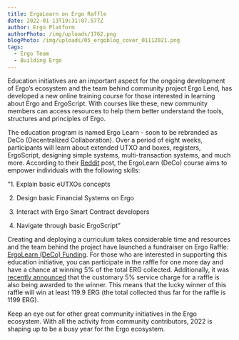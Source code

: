 ```yaml
---
title: ErgoLearn on Ergo Raffle
date: 2022-01-13T19:31:07.577Z
author: Ergo Platform
authorPhoto: /img/uploads/1762.png
blogPhoto: /img/uploads/05_ergoblog_cover_01112021.png
tags:
  - Ergo Team
  - Building Ergo
---
```

<!--StartFragment-->

Education initiatives are an important aspect for the ongoing development of Ergo’s ecosystem and the team behind community project Ergo Lend, has developed a new online training course for those interested in learning about Ergo and ErgoScript. With courses like these, new community members can access resources to help them better understand the tools, structures and principles of Ergo.



The education program is named Ergo Learn - soon to be rebranded as DeCo (Decentralized Collaboration). Over a period of eight weeks, participants will learn about extended UTXO and boxes, registers, ErgoScript, designing simple systems, multi-transaction systems, and much more. According to their [Reddit](https://www.reddit.com/r/ergonauts/comments/qyczj4/announcing_ergolearn_come_learn_the_beginnings_of/) post, the ErgoLearn (DeCo) course aims to empower individuals with the following skills:



“1. Explain basic eUTXOs concepts

 2. Design basic Financial Systems on Ergo

 3. Interact with Ergo Smart Contract developers

 4. Navigate through basic ErgoScript”



Creating and deploying a curriculum takes considerable time and resources and the team behind the project have launched a fundraiser on Ergo Raffle: [ErgoLearn (DeCo) Funding](https://ergoraffle.com/raffle/show/d6941cb138ff2442d42a9636b8acf1ac06e2ca0665a884030e69499f0a2b139d). For those who are interested in supporting this education initiative, you can participate in the raffle for one more day and have a chance at winning 5% of the total ERG collected. Additionally, it was [recently announced](https://twitter.com/mhs_sam/status/1481365174078558215?s=20) that the customary 5% service charge for a raffle is also being awarded to the winner. This means that the lucky winner of this raffle will win at least 119.9 ERG (the total collected thus far for the raffle is 1199 ERG).



Keep an eye out for other great community initiatives in the Ergo ecosystem. With all the activity from community contributors, 2022 is shaping up to be a busy year for the Ergo ecosystem.



<!--EndFragment-->